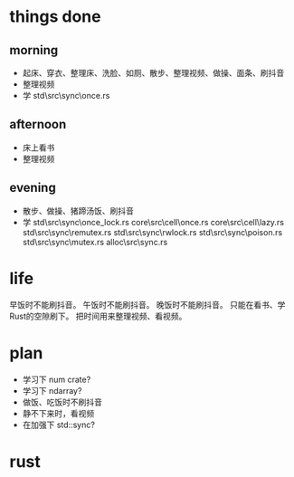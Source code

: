 # things done
## morning
* 起床、穿衣、整理床、洗脸、如厕、散步、整理视频、做操、面条、刷抖音
* 整理视频
* 学 std\src\sync\once.rs
## afternoon
* 床上看书
* 整理视频
## evening
* 散步、做操、猪蹄汤饭、刷抖音
* 学 std\src\sync\once_lock.rs
     core\src\cell\once.rs
     core\src\cell\lazy.rs
     std\src\sync\remutex.rs
     std\src\sync\rwlock.rs
     std\src\sync\poison.rs
     std\src\sync\mutex.rs
     alloc\src\sync.rs

# life
早饭时不能刷抖音。
午饭时不能刷抖音。
晚饭时不能刷抖音。
只能在看书、学Rust的空隙刷下。
把时间用来整理视频、看视频。

# plan
* 学习下 num crate?
* 学习下 ndarray?
* 做饭、吃饭时不刷抖音
* 静不下来时，看视频
* 在加强下 std::sync?

# rust
